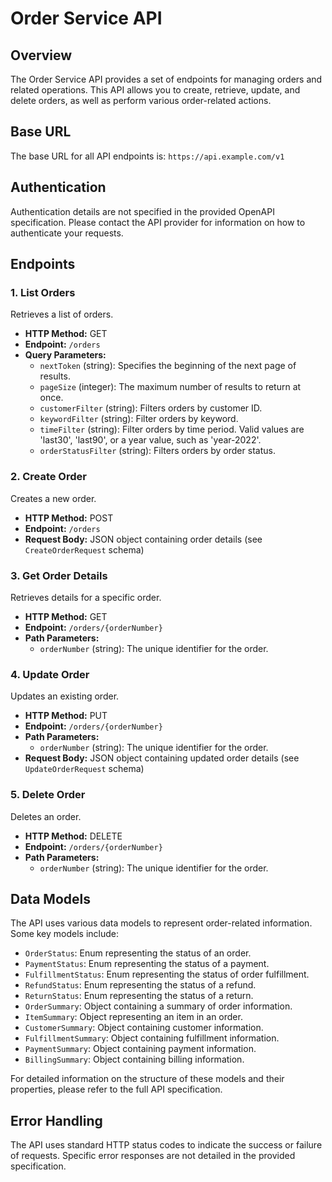 # Order Service API

## Overview

The Order Service API provides a set of endpoints for managing orders and related operations. This API allows you to create, retrieve, update, and delete orders, as well as perform various order-related actions.

## Base URL

The base URL for all API endpoints is: `https://api.example.com/v1`

## Authentication

Authentication details are not specified in the provided OpenAPI specification. Please contact the API provider for information on how to authenticate your requests.

## Endpoints

### 1. List Orders

Retrieves a list of orders.

- **HTTP Method:** GET
- **Endpoint:** `/orders`
- **Query Parameters:**
  - `nextToken` (string): Specifies the beginning of the next page of results.
  - `pageSize` (integer): The maximum number of results to return at once.
  - `customerFilter` (string): Filters orders by customer ID.
  - `keywordFilter` (string): Filter orders by keyword.
  - `timeFilter` (string): Filter orders by time period. Valid values are 'last30', 'last90', or a year value, such as 'year-2022'.
  - `orderStatusFilter` (string): Filters orders by order status.

### 2. Create Order

Creates a new order.

- **HTTP Method:** POST
- **Endpoint:** `/orders`
- **Request Body:** JSON object containing order details (see `CreateOrderRequest` schema)

### 3. Get Order Details

Retrieves details for a specific order.

- **HTTP Method:** GET
- **Endpoint:** `/orders/{orderNumber}`
- **Path Parameters:**
  - `orderNumber` (string): The unique identifier for the order.

### 4. Update Order

Updates an existing order.

- **HTTP Method:** PUT
- **Endpoint:** `/orders/{orderNumber}`
- **Path Parameters:**
  - `orderNumber` (string): The unique identifier for the order.
- **Request Body:** JSON object containing updated order details (see `UpdateOrderRequest` schema)

### 5. Delete Order

Deletes an order.

- **HTTP Method:** DELETE
- **Endpoint:** `/orders/{orderNumber}`
- **Path Parameters:**
  - `orderNumber` (string): The unique identifier for the order.

## Data Models

The API uses various data models to represent order-related information. Some key models include:

- `OrderStatus`: Enum representing the status of an order.
- `PaymentStatus`: Enum representing the status of a payment.
- `FulfillmentStatus`: Enum representing the status of order fulfillment.
- `RefundStatus`: Enum representing the status of a refund.
- `ReturnStatus`: Enum representing the status of a return.
- `OrderSummary`: Object containing a summary of order information.
- `ItemSummary`: Object representing an item in an order.
- `CustomerSummary`: Object containing customer information.
- `FulfillmentSummary`: Object containing fulfillment information.
- `PaymentSummary`: Object containing payment information.
- `BillingSummary`: Object containing billing information.

For detailed information on the structure of these models and their properties, please refer to the full API specification.

## Error Handling

The API uses standard HTTP status codes to indicate the success or failure of requests. Specific error responses are not detailed in the provided specification.
